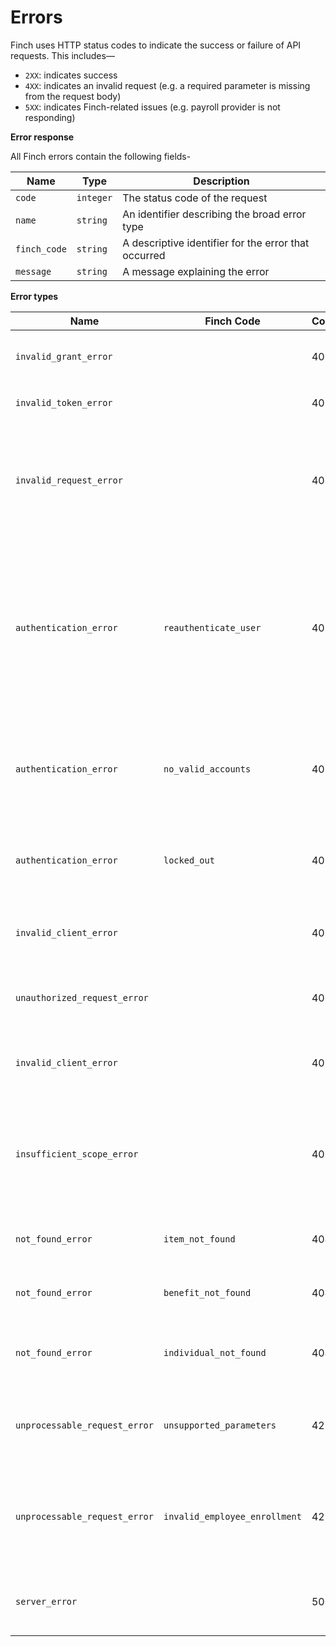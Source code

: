 # Errors

Finch uses HTTP status codes to indicate the success or failure of API requests. This includes— 
* `2XX`: indicates success
* `4XX`: indicates an invalid request (e.g. a required parameter is missing from the request body)
* `5XX`: indicates Finch-related issues (e.g. payroll provider is not responding)

**Error response**

All Finch errors contain the following fields-

Name | Type | Description
-----|------|------------
`code` | `integer` | The status code of the request
`name` | `string` | An identifier describing the broad error type
`finch_code` | `string` | A descriptive identifier for the error that occurred
`message` | `string` | A message explaining the error

**Error types**

Name | Finch Code | Code | Description
-----|------------|------|------------
`invalid_grant_error` | | 400 | The authorization code is invalid.
`invalid_token_error` | | 401 | The `access_token` is incorrect.
`invalid_request_error` | | 401 | The request does not match the docs. Example: the request is missing a query parameter.
`authentication_error` | `reauthenticate_user` | 401 | The payroll and HR system indicated that the admin's password or MFA information has changed. They will need to [reauthenticate via Finch Connect](./4-Reauthentication.md).
`authentication_error` | `no_valid_accounts` | 401 | The credentials provide do not have access to valid payroll admin accounts.
`authentication_error` | `locked_out` | 401 | The account associated with the credentials provided is locked.
`invalid_client_error` | | 401 | The provided application credentials were incorrect
`unauthorized_request_error` | | 401 | The `access_token` is missing from the header.
`invalid_client_error` | | 401 | The application does not have access to this product.
`insufficient_scope_error` | | 403 | The application credentials have insufficient permissions to access the requested product.
`not_found_error` |`item_not_found`| 404 | The requested resource does not exist.
`not_found_error` |`benefit_not_found`| 404 | The requested benefit does not exist.
`not_found_error` |`individual_not_found`| 404 | The requested individual does not exist.
`unprocessable_request_error` |`unsupported_parameters`| 422 | Parameters provided are not supported by the provider or benefit.
`unprocessable_request_error` |`invalid_employee_enrollment`| 422 | The employee is unable to be enrolled in a benefit due specific to constraints on the provider side.
`server_error` | | 500 | The server experienced an unexpected error.

